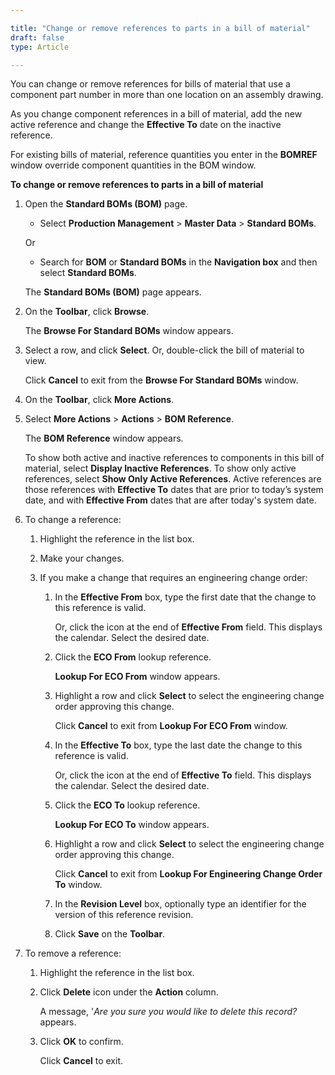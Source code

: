 ```yaml
---

title: "Change or remove references to parts in a bill of material"
draft: false
type: Article

---
```


You can change or remove references for bills of material that use a component part number in more than one location on an assembly drawing.

As you change component references in a bill of material, add the new active reference and change the **Effective To** date on the inactive reference.

For existing bills of material, reference quantities you enter in the **BOMREF** window override component quantities in the BOM window.

**To change or remove references to parts in a bill of material**

1. Open the **Standard BOMs (BOM)** page.

    - Select **Production Management** > **Master Data** > **Standard BOMs**.

    Or

    - Search for **BOM** or **Standard BOMs** in the **Navigation box** and then select **Standard BOMs**.

   The **Standard BOMs (BOM)** page appears.

2. On the **Toolbar**, click **Browse**.

    The **Browse For Standard BOMs** window appears.

3. Select a row, and click **Select**. Or, double-click the bill of material to view.

    Click **Cancel** to exit from the **Browse For Standard BOMs** window.

4. On the **Toolbar**, click **More Actions**.

5. Select **More Actions** > **Actions** > **BOM Reference**.

    The **BOM Reference** window appears.

    To show both active and inactive references to components in this bill of material, select **Display Inactive References**. To show only active references, select **Show Only Active References**. Active references are those references with **Effective To** dates that are prior to today’s system date, and with **Effective From** dates that are after today's system date.

6. To change a reference:

    1. Highlight the reference in the list box.

    2. Make your changes.

    3. If you make a change that requires an engineering change order:

        1. In the **Effective From** box, type the first date that the change to this reference is valid.

            Or, click the icon at the end of **Effective From** field. This displays the calendar. Select the desired date.

        2. Click the **ECO From** lookup reference.

            **Lookup For ECO From** window appears.

        3. Highlight a row and click **Select** to select the engineering change order approving this change.

            Click **Cancel** to exit from **Lookup For ECO From** window.

        4. In the **Effective To** box, type the last date the change to this reference is valid.

            Or, click the icon at the end of **Effective To** field. This displays the calendar. Select the desired date.

        5. Click the **ECO To** lookup reference.

            **Lookup For ECO To** window appears.

        6. Highlight a row and click **Select** to select the engineering change order approving this change.

            Click **Cancel** to exit from **Lookup For Engineering Change Order To** window.

        7. In the **Revision Level** box, optionally type an identifier for the version of this reference revision.

        8. Click **Save** on the **Toolbar**.

7. To remove a reference:

    1. Highlight the reference in the list box.

    2. Click **Delete** icon under the **Action** column.

        A message, '*Are you sure you would like to delete this record?* appears.

    3. Click **OK** to confirm.

        Click **Cancel** to exit.

​